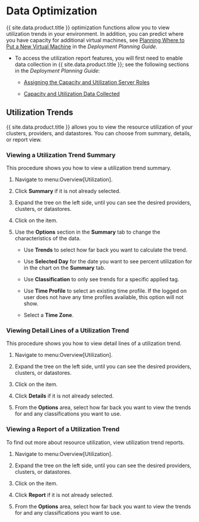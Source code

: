 # Data Optimization

{{ site.data.product.title }} optimization functions allow you to view utilization trends in your environment. In addition, you can predict where you have capacity for additional virtual machines, see [Planning Where to Put a New Virtual Machine](../deployment_planning_guide/index.html#planning-where-to-put-a-new-virtual-machine)
in the *Deployment Planning Guide*.

<div class="note">

  - To access the utilization report features, you will first need to enable data collection in {{ site.data.product.title }}; see the following sections in the *Deployment Planning Guide*:

      - [Assigning the Capacity and Utilization Server Roles](../deployment_planning_guide/index.html#assigning-the-capacity-and-utilization-server-roles)

      - [Capacity and Utilization Data Collected](../deployment_planning_guide/index.html#capacity-and-utilization-data-collected)

</div>

## Utilization Trends

{{ site.data.product.title }} allows you to view the resource utilization of your
clusters, providers, and datastores. You can choose from summary,
details, or report view.

### Viewing a Utilization Trend Summary

This procedure shows you how to view a utilization trend summary.

1.  Navigate to menu:Overview\[Utilization\].

2.  Click **Summary** if it is not already selected.

3.  Expand the tree on the left side, until you can see the desired
    providers, clusters, or datastores.

4.  Click on the item.

5.  Use the **Options** section in the **Summary** tab to change the
    characteristics of the data.

      - Use **Trends** to select how far back you want to calculate the
        trend.

      - Use **Selected Day** for the date you want to see percent
        utilization for in the chart on the **Summary** tab.

      - Use **Classification** to only see trends for a specific applied
        tag.

      - Use **Time Profile** to select an existing time profile. If the
        logged on user does not have any time profiles available, this
        option will not show.

      - Select a **Time Zone**.

### Viewing Detail Lines of a Utilization Trend

This procedure shows you how to view detail lines of a utilization
trend.

1.  Navigate to menu:Overview\[Utilization\].

2.  Expand the tree on the left side, until you can see the desired
    providers, clusters, or datastores.

3.  Click on the item.

4.  Click **Details** if it is not already selected.

5.  From the **Options** area, select how far back you want to view the
    trends for and any classifications you want to use.

### Viewing a Report of a Utilization Trend

To find out more about resource utilization, view utilization trend
reports.

1.  Navigate to menu:Overview\[Utilization\].

2.  Expand the tree on the left side, until you can see the desired
    providers, clusters, or datastores.

3.  Click on the item.

4.  Click **Report** if it is not already selected.

5.  From the **Options** area, select how far back you want to view the
    trends for and any classifications you want to use.

